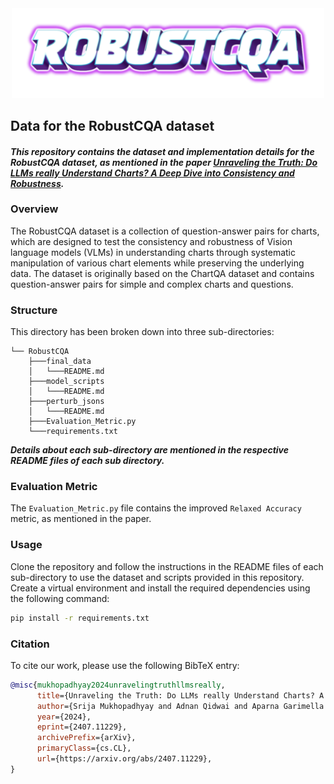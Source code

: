 <center><img src="RobustCQA-10-3-2024.png" alt="RobustCQA dataset" width="500"/></center>

## **Data for the RobustCQA dataset**
#### *This repository contains the dataset and implementation details for the RobustCQA dataset, as mentioned in the paper [Unraveling the Truth: Do LLMs really Understand Charts? A Deep Dive into Consistency and Robustness](https://arxiv.org/abs/2407.11229).*

### **Overview**
The RobustCQA dataset is a collection of question-answer pairs for charts, which are designed to test the consistency and robustness of Vision language models (VLMs) in understanding charts through systematic manipulation of various chart elements while preserving the underlying data. The dataset is originally based on the ChartQA dataset and contains question-answer pairs for simple and complex charts and questions. 

### **Structure**

This directory has been broken down into three sub-directories:
```
└── RobustCQA
    ├───final_data
    │   └───README.md
    ├───model_scripts
    │   └───README.md
    ├───perturb_jsons
    │   └───README.md
    ├───Evaluation_Metric.py
    └───requirements.txt
```
***Details about each sub-directory are mentioned in the respective README files of each sub directory.***

### **Evaluation Metric**
The `Evaluation_Metric.py` file contains the improved `Relaxed Accuracy` metric, as mentioned in the paper.

### **Usage**
Clone the repository and follow the instructions in the README files of each sub-directory to use the dataset and scripts provided in this repository. 
Create a virtual environment and install the required dependencies using the following command:
```bash
pip install -r requirements.txt
```

### **Citation**

To cite our work, please use the following BibTeX entry:
```bibtex
@misc{mukhopadhyay2024unravelingtruthllmsreally,
      title={Unraveling the Truth: Do LLMs really Understand Charts? A Deep Dive into Consistency and Robustness}, 
      author={Srija Mukhopadhyay and Adnan Qidwai and Aparna Garimella and Pritika Ramu and Vivek Gupta and Dan Roth},
      year={2024},
      eprint={2407.11229},
      archivePrefix={arXiv},
      primaryClass={cs.CL},
      url={https://arxiv.org/abs/2407.11229}, 
}
```